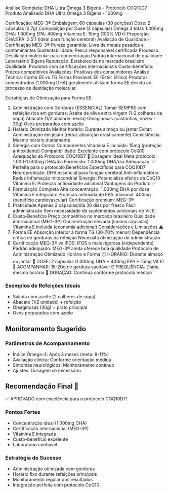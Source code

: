 Análise Completa: DHA Ultra Ômega 3 Bigens - Protocolo COQ10D7
Produto Analisado
DHA Ultra Ômega 3 Bigens - 1000mg

Certificação: MEG-3®
Embalagem: 60 cápsulas (30 porções)
Dose: 2 cápsulas (2,7g)
Composição por Dose (2 cápsulas)
Ômega 3 total: 1.400mg
DHA: 1.000mg
EPA: 400mg
Vitamina E: 15mg (100% VD*)
Proporção DHA:EPA: 2,5:1 (ideal para função cerebral)
Avaliação de Qualidade ✅
Certificação MEG-3®
Pureza garantida: Livre de metais pesados e contaminantes
Sustentabilidade: Pesca responsável certificada
Processo: Destilação molecular para concentração
Padrão internacional de qualidade
Laboratório Bigens
Reputação: Estabelecida no mercado brasileiro
Qualidade: Produtos com certificações internacionais
Custo-benefício: Preços competitivos
Avaliações: Positivas dos consumidores
Análise Técnica: Forma EE vs TG
Forma Provável: EE (Éster Etílico)
Produtos concentrados (1.000mg DHA) geralmente utilizam forma EE devido ao processo de destilação molecular.

Estratégias de Otimização para Forma EE:
1. Administração com Gorduras (ESSENCIAL)
Tomar SEMPRE com refeição rica em gorduras:
Azeite de oliva extra virgem (1-2 colheres de sopa)
Abacate (1/2 unidade média)
Oleaginosas (castanhas, nozes - 30g)
Ovos preparados com azeite
2. Horário Otimizado
Melhor horário: Durante almoço ou jantar
Evitar: Administração em jejum (reduz absorção drasticamente)
Consistência: Mesmo horário diariamente
3. Sinergia com Outros Componentes
Vitamina E incluída: 15mg (proteção antioxidante)
Compatibilidade: Excelente com protocolo CoQ10
Adequação ao Protocolo COQ10D7 🎯
Dosagem Ideal
Meta protocolo: 1.000-1.500mg DHA/dia
Fornecido: 1.000mg DHA/dia
Adequação: ✅ Perfeita para o protocolo
Benefícios Específicos para COQ10D7
Neuroproteção: DHA essencial para função cerebral
Anti-inflamatório: Reduz inflamação mitocondrial
Sinergia: Potencializa efeitos da CoQ10
Vitamina E: Proteção antioxidante adicional
Vantagens do Produto ✅
1. Formulação Completa
Alta concentração: 1.000mg DHA por dose
Vitamina E integrada: Proteção antioxidante
EPA adicional: 400mg (benefício cardiovascular)
Certificação premium: MEG-3®
2. Praticidade
Apenas 2 cápsulas/dia
30 dias por frasco
Fácil administração
Sem necessidade de suplementos adicionais de Vit E
3. Custo-Benefício
Preço competitivo no mercado brasileiro
Qualidade internacional (MEG-3®)
Concentração elevada (menos cápsulas)
Vitamina E incluída (economia adicional)
Considerações e Limitações ⚠️
1. Forma EE
Absorção inferior à forma TG (30-70% menor)
Dependência crítica de gorduras na refeição
Necessita otimização de administração
2. Certificação
MEG-3® vs IFOS: IFOS é mais rigorosa (independente)
Padrão adequado: MEG-3® ainda oferece boa qualidade
Protocolo de Administração Otimizado
Horário e Forma
🕐 HORÁRIO: Durante almoço ou jantar
💊 DOSE: 2 cápsulas (1.000mg DHA + 400mg EPA + 15mg Vit E)
🥑 ACOMPANHAR: 15-20g de gordura saudável
⏰ FREQUÊNCIA: Diária, mesmo horário
📅 DURAÇÃO: Contínua conforme protocolo médico

### Exemplos de Refeições Ideais
- Salada com azeite (2 colheres de sopa)
- Abacate (1/2 unidade) + refeição
- Oleaginosas (30g) + prato principal
- Ovos preparados com azeite
## Monitoramento Sugerido
### Parâmetros de Acompanhamento
- Índice Ômega-3: Após 3 meses (meta: 8-11%)
- Avaliação clínica: Conforme orientação médica
- Sintomas neurológicos: Monitoramento contínuo
- Ajustes: Dosagem se necessário
## Recomendação Final 🎯
✅ APROVADO com excelência para o protocolo COQ10D7!

### Pontos Fortes
- Concentração ideal (1.000mg DHA)
- Certificação internacional (MEG-3®)
- Vitamina E integrada
- Custo-benefício excelente
- Laboratório confiável
### Estratégia de Sucesso
- Administração otimizada com gorduras
- Horário fixo durante refeições principais
- Monitoramento regular dos resultados
- Integração perfeita com protocolo CoQ10